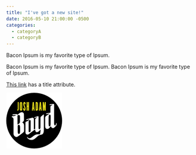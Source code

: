 ```yaml
---
title: "I've got a new site!"
date: 2016-05-10 21:00:00 -0500
categories:
  - categoryA
  - categoryB
---
```


Bacon Ipsum is my favorite type of Ipsum.

Bacon Ipsum is my favorite type of Ipsum.
Bacon Ipsum is my favorite type of Ipsum.


[This link](http://example.com/ "Title") has a title attribute.


![Alt text](/images/logo/logo.png)
